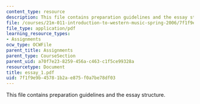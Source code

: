 ```yaml
---
content_type: resource
description: This file contains preparation guidelines and the essay structure.
file: /courses/21m-011-introduction-to-western-music-spring-2006/7f1f9e9b45781b2ae875f0a7be78df03_essay_1.pdf
file_type: application/pdf
learning_resource_types:
- Assignments
ocw_type: OCWFile
parent_title: Assignments
parent_type: CourseSection
parent_uid: a70f7e23-8259-456a-c463-c1f5ce99328a
resourcetype: Document
title: essay_1.pdf
uid: 7f1f9e9b-4578-1b2a-e875-f0a7be78df03
---
```

This file contains preparation guidelines and the essay structure.

